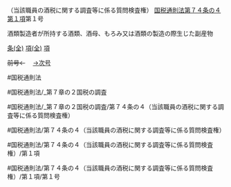（当該職員の酒税に関する調査等に係る質問検査権）
[国税通則法第７４条の４第１項](国税通則法＿＿＿＿＿第７４条の４第１項)第１号

酒類製造者が所持する酒類、酒母、もろみ又は酒類の製造の際生じた副産物

[条(全)](国税通則法＿＿＿＿＿第７４条の４_.md)    [項(全)](国税通則法＿＿＿＿＿第７４条の４第１項_.md)    [項](国税通則法＿＿＿＿＿第７４条の４第１項.md)

~~前号←~~　  [→次号](国税通則法＿＿＿＿＿第７４条の４第１項第２号.md)

#国税通則法

#国税通則法/_第７章の２国税の調査

#国税通則法/_第７章の２国税の調査/第７４条の４（当該職員の酒税に関する調査等に係る質問検査権）

#国税通則法/第７４条の４（当該職員の酒税に関する調査等に係る質問検査権）

#国税通則法/第７４条の４（当該職員の酒税に関する調査等に係る質問検査権）/第１項

#国税通則法/第７４条の４（当該職員の酒税に関する調査等に係る質問検査権）/第１項/第１号

